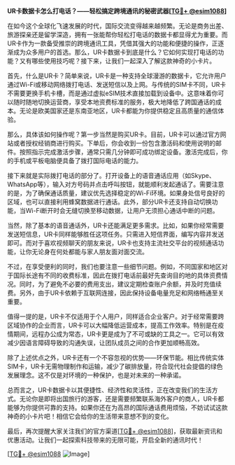 **UR卡数据卡怎么打电话？——轻松搞定跨境通讯的秘密武器[[TG💪+ @esim1088](https://t.me/s/esim1088)]**

在如今这个全球化飞速发展的时代，国际交流变得越来越频繁。无论是商务出差、旅游探亲还是留学深造，拥有一张能帮你轻松打电话的数据卡都显得尤为重要。而UR卡作为一款备受推崇的跨境通讯工具，凭借其强大的功能和便捷的操作，正逐渐成为众多用户的首选。那么，UR卡数据卡到底是什么？它如何实现打电话的功能？又有哪些使用技巧呢？接下来，让我们一起深入了解这款神奇的小卡片。

首先，什么是UR卡？简单来说，UR卡是一种支持全球漫游的数据卡，它允许用户通过Wi-Fi或移动网络拨打电话、发送短信以及上网。与传统的SIM卡不同，UR卡不需要更换手机卡槽，而是通过虚拟eSIM技术直接加载到设备中。这意味着你可以随时随地切换运营商，享受本地资费标准的服务，极大地降低了跨国通话的成本。无论是欧美国家还是东南亚地区，UR卡都能为你提供稳定且高质量的通信体验。

那么，具体该如何操作呢？第一步当然是购买UR卡。目前，UR卡可以通过官方网站或者授权经销商进行购买。下单后，你会收到一份包含激活码和使用说明的邮件。按照指示完成激活步骤，通常只需几分钟即可成功绑定设备。激活完成后，你的手机或平板电脑便具备了拨打国际电话的能力。

接下来就是实际拨打电话的部分了。打开设备上的语音通话应用（如Skype、WhatsApp等），输入对方号码并点击呼叫按钮，就能顺利发起通话了。需要注意的是，为了确保通话质量，建议优先选择稳定的Wi-Fi环境。如果身处信号良好的区域，也可以直接利用蜂窝数据进行通话。此外，部分UR卡还支持自动切换功能，当Wi-Fi断开时会无缝切换至移动数据，让用户无须担心通话中断的问题。

当然，除了基本的语音通话外，UR卡还能满足更多需求。比如，如果你经常需要发送短信息，UR卡同样能够胜任这项任务。只需进入短信界面，编写内容并发送即可。而对于喜欢视频聊天的朋友来说，UR卡也支持主流社交平台的视频通话功能，让你无论身在何处都能与家人朋友面对面交流。

不过，在享受便利的同时，我们也要注意一些细节问题。例如，不同国家和地区对于国际长途有不同的收费标准，因此在拨打电话前最好先查询目的地的具体资费情况。同时，为了避免不必要的费用支出，建议定期检查账户余额，并及时充值续费。另外，由于UR卡依赖于互联网连接，因此保持设备电量充足和网络畅通至关重要。

值得一提的是，UR卡不仅适用于个人用户，同样适合企业客户。对于经常需要跨区域协作的企业而言，UR卡可以大幅降低运营成本，提高工作效率。特别是在疫情期间，远程办公成为常态，UR卡更是成为了不可或缺的工具之一。它可以有效减少因语言障碍导致的沟通失误，让团队成员之间的合作更加顺畅高效。

除了上述优点之外，UR卡还有一个不容忽视的优势——环保节能。相比传统实体SIM卡，UR卡无需物理制作和运输，减少了碳排放量，符合现代社会提倡的绿色发展理念。这不仅是对环境的一种保护，也是对未来的一种承诺。

总而言之，UR卡数据卡以其便捷性、经济性和灵活性，正在改变我们的生活方式。无论你是即将出国旅行的游客，还是需要频繁联系海外客户的商人，UR卡都能够为你提供可靠的支持。如果你还在为高昂的国际通话费用烦恼，不妨试试这款神奇的小卡片吧！相信它会给你的生活带来意想不到的变化。

最后，再次提醒大家关注我们的官方渠道[[TG💪+ @esim1088](https://t.me/s/esim1088)]，获取最新资讯和优惠活动。让我们一起探索科技带来的无限可能，开启全新的通讯时代！

[[TG💪+ @esim1088](https://t.me/s/esim1088) ![Image](https://i.postimg.cc/4NQfJmqS/Snipaste-2025-05-13-00-14-12.png)]